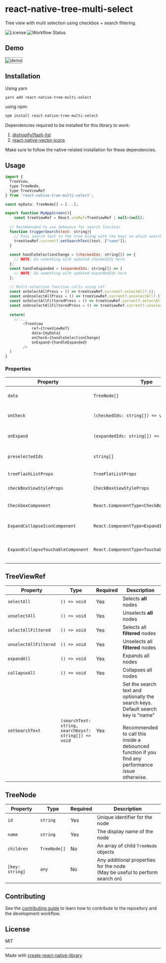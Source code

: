 # react-native-tree-multi-select

Tree view with multi selection using checkbox + search filtering.

![License](https://img.shields.io/github/license/JairajJangle/react-native-tree-multi-select) ![Workflow Status](https://github.com/JairajJangle/react-native-tree-multi-select/actions/workflows/ci.yml/badge.svg)

## Demo

<div align="left">
  <img src="https://media.giphy.com/media/v1.Y2lkPTc5MGI3NjExNHFleDNleTZsMXVoMjk1YnlpdXFtanZyZGprMDkwcDdteGhqYTNhcCZlcD12MV9pbnRlcm5hbF9naWZfYnlfaWQmY3Q9Zw/L0w26RrC32gdfWZ8Ux/giphy.gif" alt="demo" style="border: 1px solid gray;" />
</div>

## Installation

Using yarn 

```sh
yarn add react-native-tree-multi-select
```

using npm:

```sh
npm install react-native-tree-multi-select
```

Dependencies required to be installed for this library to work:

1. [@shopify/flash-list](https://github.com/Shopify/flash-list)
2. [react-native-vector-icons](https://github.com/oblador/react-native-vector-icons)

Make sure to follow the native-related installation for these dependencies.

## Usage

```js
import {
  TreeView,
  type TreeNode,
  type TreeViewRef
} from 'react-native-tree-multi-select';

const myData: TreeNode[] = [...];

export function MyAppScreen(){
	const treeViewRef = React.useRef<TreeViewRef | null>(null);
  
  // Recommended to use debounce for search function
  function triggerSearch(text: string){
    // Pass search text to the tree along with the keys on which search is to be done(optional)
    treeViewRef.current?.setSearchText(text, ["name"]);
  }
  
  const handleSelectionChange = (checkedIds: string[]) => {
  	// NOTE: Do something with updated checkedIds here
  };
  const handleExpanded = (expandedIds: string[]) => {
    // NOTE: Do something with updated expandedIds here
  };
  
  // Multi-selection function calls using ref
  const onSelectAllPress = () => treeViewRef.current?.selectAll?.();
  const onUnselectAllPress = () => treeViewRef.current?.unselectAll?.();
  const onSelectAllFilteredPress = () => treeViewRef.current?.selectAllFiltered?.();
  const onUnselectAllFilteredPress = () => treeViewRef.current?.unselectAllFiltered?.();
  
  return(
  	// ...
		<TreeView
			ref={treeViewRef}
			data={myData}
			onCheck={handleSelectionChange}
			onExpand={handleExpanded}
		/>
  )
}
```

### Properties

| Property                           | Type                                         | Required | Description                                  |
| ---------------------------------- | -------------------------------------------- | -------- | -------------------------------------------- |
| `data`                             | `TreeNode[]`                                 | Yes      | An array of `TreeNode` objects               |
| `onCheck`                          | `(checkedIds: string[]) => void`             | No       | Callback when a checkbox is checked          |
| `onExpand`                         | `(expandedIds: string[]) => void`            | No       | Callback when a node is expanded             |
| `preselectedIds`                   | `string[]`                                   | No       | An array of `id`s that should be preselected |
| `treeFlashListProps`               | `TreeFlatListProps`                          | No       | Props for the flash list                     |
| `checkBoxViewStyleProps`           | `CheckBoxViewStyleProps`                     | No       | Props for the checkbox view                  |
| `CheckboxComponent`                | `React.ComponentType<CheckBoxViewProps>`     | No       | A custom checkbox component                  |
| `ExpandCollapseIconComponent`      | `React.ComponentType<ExpandIconProps>`       | No       | A custom expand/collapse icon component      |
| `ExpandCollapseTouchableComponent` | `React.ComponentType<TouchableOpacityProps>` | No       | A custom expand/collapse touchable component |

## TreeViewRef

| Property              | Type                                                  | Required | Description                                                  |
| --------------------- | ----------------------------------------------------- | -------- | ------------------------------------------------------------ |
| `selectAll`           | `() => void`                                          | Yes      | Selects **all** nodes                                        |
| `unselectAll`         | `() => void`                                          | Yes      | Unselects **all** nodes                                      |
| `selectAllFiltered`   | `() => void`                                          | Yes      | Selects all **filtered** nodes                               |
| `unselectAllFiltered` | `() => void`                                          | Yes      | Unselects all **filtered** nodes                             |
| `expandAll`           | `() => void`                                          | Yes      | Expands all nodes                                            |
| `collapseAll`         | `() => void`                                          | Yes      | Collapses all nodes                                          |
| `setSearchText`       | `(searchText: string, searchKeys?: string[]) => void` | Yes      | Set the search text and optionally the search keys. Default search key is "name"<br /><br />Recommended to call this inside a debounced function if you find any performance issue otherwise. |

## TreeNode

| Property        | Type         | Required | Description                                                  |
| --------------- | ------------ | -------- | ------------------------------------------------------------ |
| `id`            | `string`     | Yes      | Unique identifier for the node                               |
| `name`          | `string`     | Yes      | The display name of the node                                 |
| `children`      | `TreeNode[]` | No       | An array of child `TreeNode` objects                         |
| `[key: string]` | `any`        | No       | Any additional properties for the node <br />(May be useful to perform search on) |

## Contributing

See the [contributing guide](CONTRIBUTING.md) to learn how to contribute to the repository and the development workflow.

## License

MIT

---

Made with [create-react-native-library](https://github.com/callstack/react-native-builder-bob)
